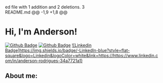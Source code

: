 ed file with 1 addition and 2 deletions.
 3  
README.md
@@ -1,9 +1,8 @@

# Hi, I'm Anderson!

[![Github Badge](https://img.shields.io/badge/-Github-000?style=flat-square&logo=Github&logoColor=white&link=https://github.com/peguimasid)](https://github.com/peguimasid)
[![Github Badge](https://img.shields.io/badge/-Github-000?style=flat-square&logo=Github&logoColor=white&link=https://github.com/andersonr2605)](https://github.com/andersonrs2605)
[![Linkedin Badge]https://img.shields.io/badge/-LinkedIn-blue?style=flat-square&logo=Linkedin&logoColor=white&link=https://https://www.linkedin.com/in/anderson-rodrigues-34a7721a1)](https://www.linkedin.com/in/anderson-rodrigues-34a7721a1/)

## About me:
